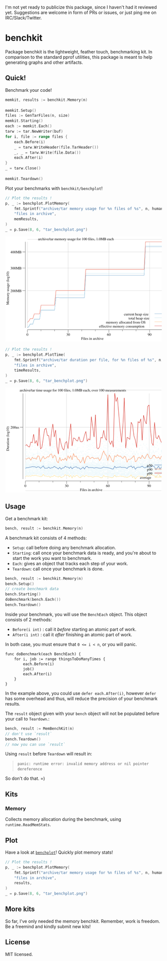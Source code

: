 I'm not yet ready to publicize this package, since I haven't had it reviewed yet. Suggestions are welcome in form of PRs or issues, or just ping me on IRC/Slack/Twitter.

# benchkit

Package benchkit is the lightweight, feather touch, benchmarking kit.
In comparison to the standard pprof utilities, this package is meant to
help generating graphs and other artifacts.

## Quick!

Benchmark your code!

```go
memkit, results := benchkit.Memory(n)

memkit.Setup()
files := GenTarFiles(n, size)
memkit.Starting()
each := memkit.Each()
tarw := tar.NewWriter(buf)
for i, file := range files {
    each.Before(i)
    _ = tarw.WriteHeader(file.TarHeader())
    _, _ = tarw.Write(file.Data())
    each.After(i)
}
_ = tarw.Close()

memkit.Teardown()
```

Plot your benchmarks with `benchkit/benchplot`!

```go
// Plot the results !
p, _ := benchplot.PlotMemory(
    fmt.Sprintf("archive/tar memory usage for %n files of %s", n, humanize.Bytes(uint64(size))),
    "files in archive",
    memResults,
)
_ = p.Save(8, 6, "tar_benchplot.png")
```

![Example memory plot](example_memplot.png)


```go
// Plot the results !
p, _ := benchplot.PlotTime(
    fmt.Sprintf("archive/tar duration per file, for %n files of %s", n, humanize.Bytes(uint64(size))),
    "files in archive",
    timeResults,
)
_ = p.Save(8, 6, "tar_benchplot.png")
```

![Example time plot](example_timeplot.png)


## Usage

Get a benchmark kit:

```go
bench, result := benchkit.Memory(n)
```

A benchmark kit consists of 4 methods:

* `Setup`: call before doing any benchmark allocation.
* `Starting`: call once your benchmark data is ready, and you're about to start the work you want to benchmark.
* `Each`: gives an object that tracks each step of your work.
* `Teardown`: call once your benchmark is done.

```go
bench, result := benchkit.Memory(n)
bench.Setup()
// create benchmark data
bench.Starting()
doBenchmark(bench.Each())
bench.Teardown()
```

Inside your benchmark, you will use the `BenchEach` object. This object
consists of 2 methods:

* `Before(i int)` : call it _before_ starting an atomic part of work.
* `After(i int)` : call it _after_ finishing an atomic part of work.

In both case, you must ensure that `0 <= i < n`, or you will panic.

```
func doBenchmark(each BenchEach) {
    for i, job := range thingsToDoManyTimes {
        each.Before(i)
        job()
        each.After(i)
    }
}
```

In the example above, you could use `defer each.After(i)`, however `defer` has some
overhead and thus, will reduce the precision of your benchmark results.

The `result` object given with your `bench` object will not be
populated before your call to `Teardown`.:

```go
bench, result := MemBenchKit(n)
// don't use `result`
bench.Teardown()
// now you can use `result`
```

Using `result` before `Teardown` will result in:

> `panic: runtime error: invalid memory address or nil pointer dereference`

So don't do that. =)

## Kits

### Memory

Collects memory allocation during the benchmark, using `runtime.ReadMemStats`.

## Plot

Have a look at [`benchplot`](benchplot/)! Quickly plot memory stats!

```go
// Plot the results !
p, _ := benchplot.PlotMemory(
    fmt.Sprintf("archive/tar memory usage for %n files of %s", n, humanize.Bytes(uint64(size))),
    "files in archive",
    results,
)
_ = p.Save(8, 6, "tar_benchplot.png")
```

## More kits

So far, I've only needed the memory benchkit. Remember, work is freedom.
Be a freemind and kindly submit new kits!

## License

MIT licensed.
